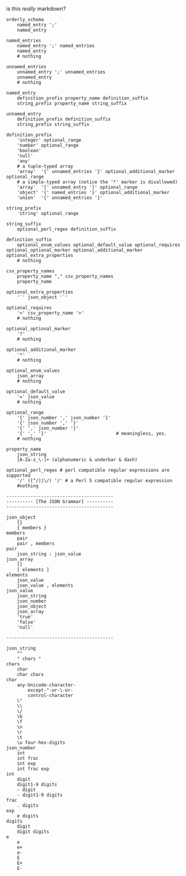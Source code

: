 is this *really* markdown?

    orderly_schema
        named_entry ';'
        named_entry
    
    named_entries
        named_entry ';' named_entries
        named_entry 
        # nothing
    
    unnamed_entries
        unnamed_entry ';' unnamed_entries
        unnamed_entry 
        # nothing
    
    named_entry
        definition_prefix property_name definition_suffix
        string_prefix property_name string_suffix
    
    unnamed_entry
        definition_prefix definition_suffix
        string_prefix string_suffix
    
    definition_prefix
        'integer' optional_range
        'number' optional_range
        'boolean'
        'null'
        'any'
        # a tuple-typed array 
        'array'  '{' unnamed_entries '}' optional_additional_marker optional_range 
        # a simple-typed array (notice the '*' marker is disallowed)
        'array'  '[' unnamed_entry ']' optional_range   
        'object' '{' named_entries '}' optional_additional_marker   
        'union'  '{' unnamed_entries '}'
    
    string_prefix
        'string' optional_range
    
    string_suffix
        optional_perl_regex definition_suffix
    
    definition_suffix
        optional_enum_values optional_default_value optional_requires optional_optional_marker optional_additional_marker optional_extra_properties
        # nothing
    
    csv_property_names
        property_name "," csv_property_names
        property_name
    
    optional_extra_properties
        '`' json_object '`'
         
    optional_requires
        '<' csv_property_name '>'
        # nothing
    
    optional_optional_marker
        '?'
        # nothing  
    
    optional_additional_marker
        '*'
        # nothing  
    
    optional_enum_values
        json_array
        # nothing  
    
    optional_default_value
        '=' json_value
        # nothing  
    
    optional_range
        '{' json_number ',' json_number '}'
        '{' json_number ',' '}'
        '{' ',' json_number '}'
        '{' ',' '}'                          # meaningless, yes.
        # nothing
        
    property_name
        json_string
        [A-Za-z_\-]+ (alphanumeric & underbar & dash)
    
    optional_perl_regex # perl compatible regular expressions are supported
        '/' ([^/]|\/) '/' # a Perl 5 compatible regular expression
        #nothing
     
    ----------------------------------------
    ---------- [The JSON Grammar] ----------
    ----------------------------------------
    
    json_object
        {}
        { members } 
    members
        pair
        pair , members
    pair
        json_string : json_value
    json_array
        []
        [ elements ]
    elements
        json_value
        json_value , elements
    json_value
        json_string
        json_number
        json_object
        json_array
        'true'
        'false'
        'null'
    
    ----------------------------------------
    
    json_string
        ""
        " chars "
    chars
        char
        char chars
    char
        any-Unicode-character-
            except-"-or-\-or-
            control-character
        \"
        \\
        \/
        \b
        \f
        \n
        \r
        \t
        \u four-hex-digits 
    json_number
        int
        int frac
        int exp
        int frac exp 
    int
        digit
        digit1-9 digits
        - digit
        - digit1-9 digits 
    frac
        . digits
    exp
        e digits
    digits
        digit
        digit digits
    e
        e
        e+
        e-
        E
        E+
        E-
